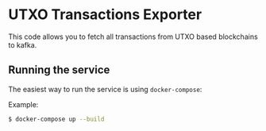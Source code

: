 # UTXO Transactions Exporter

This code allows you to fetch all transactions from UTXO based blockchains to kafka.

## Running the service

The easiest way to run the service is using `docker-compose`:

Example:

```bash
$ docker-compose up --build
```
